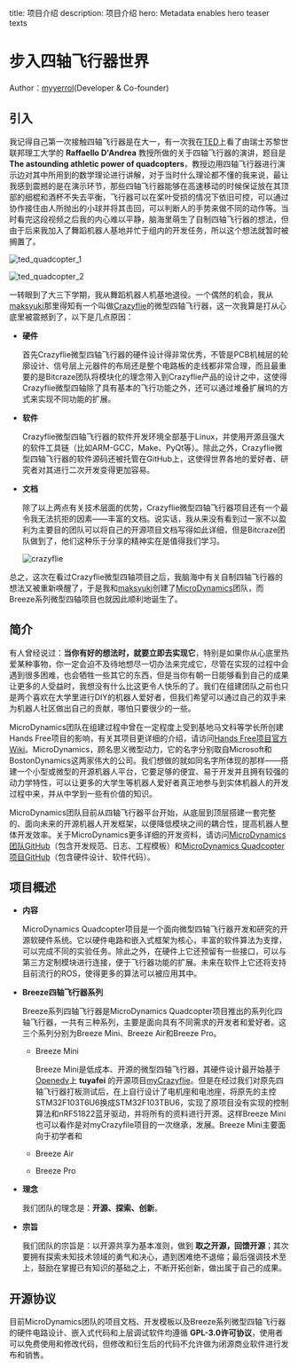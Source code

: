 title: 项目介绍
description: 项目介绍
hero: Metadata enables hero teaser texts

# 步入四轴飞行器世界
Author：[myyerrol](https://github.com/myyerrol)(Developer & Co-founder)

## 引入
我记得自己第一次接触四轴飞行器是在大一，有一次我在[TED](https://www.ted.com)上看了由瑞士苏黎世联邦理工大学的 **Raffaello D'Andrea** 教授所做的关于四轴飞行器的演讲，题目是 **The astounding athletic power of quadcopters**，教授边用四轴飞行器进行演示边对其中所用到的数学理论进行讲解，对于当时什么理论都不懂的我来说，最让我感到震撼的是在演示环节，那些四轴飞行器能够在高速移动的时候保证放在其顶部的细棍和酒杯不失去平衡，飞行器可以在桨叶受损的情况下依旧可控，可以通过协作接住由人所抛出的小球并将其击回，可以判断人的手势来做不同的动作等。当时看完这段视频之后我的内心难以平静，脑海里萌生了自制四轴飞行器的想法，但由于后来我加入了舞蹈机器人基地并忙于组内的开发任务，所以这个想法就暂时被搁置了。

![ted_quadcopter_1](https://microdynamics-1256406063.cos.ap-shanghai.myqcloud.com/ted/ted_quadcopter_1.jpg)

![ted_quadcopter_2](https://microdynamics-1256406063.cos.ap-shanghai.myqcloud.com/ted/ted_quadcopter_2.jpg)

一转眼到了大三下学期，我从舞蹈机器人机基地退役。一个偶然的机会，我从[maksyuki](https://github.com/maksyuki)那里得知有一个叫做[Crazyflie](https://www.bitcraze.io)的微型四轴飞行器，这一次我算是打从心底里被震撼到了，以下是几点原因：

- **硬件**

  首先Crazyflie微型四轴飞行器的硬件设计得非常优秀，不管是PCB机械层的轮廓设计、信号层上元器件的布局还是整个电路板的走线都非常合理，而且最重要的是Bitcraze团队将模块化的理念带入到Crazyflie产品的设计之中，这使得Crazyflie微型四轴除了具有基本的飞行功能之外，还可以通过堆叠扩展坞的方式来实现不同功能的扩展。

- **软件**

  Crazyflie微型四轴飞行器的软件开发环境全部基于Linux，并使用开源且强大的软件工具链（比如ARM-GCC，Make、PyQt等）。除此之外，Crazyflie微型四轴飞行器的软件源码还被托管在GitHub上，这使得世界各地的爱好者、研究者对其进行二次开发变得更加容易。

- **文档**

  除了以上两点有关技术层面的优势，Crazyflie微型四轴飞行器项目还有一个最令我无法抗拒的因素——丰富的文档。说实话，我从来没有看到过一家不以盈利为主要目的团队可以将自己的开源项目文档写得如此详细，但是Bitcraze团队做到了，他们这种乐于分享的精神实在是值得我们学习。

  ![crazyflie](https://microdynamics-1256406063.cos.ap-shanghai.myqcloud.com/crazyflie/crazyflie.jpg)

总之，这次在看过Crazyflie微型四轴项目之后，我脑海中有关自制四轴飞行器的想法又被重新唤醒了，于是我和[maksyuki](https://github.com/maksyuki)创建了[MicroDynamics](https://github.com/microdynamics)团队，而Breeze系列微型四轴项目也就因此顺利地诞生了。

## 简介

有人曾经说过：**当你有好的想法时，就要立即去实现它**，特别是如果你从心底里热爱某种事物，你一定会迫不及待地想尽一切办法来完成它，尽管在实现的过程中会遇到很多困难，也会牺牲一些其它的东西，但是当你有朝一日能够看到自己的成果让更多的人受益时，我想没有什么比这更令人快乐的了。我们在组建团队之前也只是两个喜欢在大学里进行DIY的机器人爱好者，但我们希望可以通过自己的双手来为机器人社区做出自己的贡献，哪怕只要很少的一些。

MicroDynamics团队在组建过程中曾在一定程度上受到基地马文科等学长所创建Hands Free项目的影响，有关其项目更详细的介绍，请访问[Hands Free项目官方Wiki](https://github.com/HANDS-FREE/HANDS-FREE.github.io/wiki)。MicroDynamics，顾名思义微型动力，它的名字分别取自Microsoft和BostonDynamics这两家伟大的公司。我们想做的就如同名字所体现的那样——搭建一个小型或微型的开源机器人平台，它要足够的便宜、易于开发并且拥有较强的动力学特性，可以让更多的大学生等机器人爱好者真正地参与到实体机器人的开发过程中来，并从中学到一些有价值的知识。

MicroDynamics团队目前从四轴飞行器平台开始，从底层到顶层搭建一套完整的、面向未来的开源机器人开发框架，以便降低模块之间的耦合性，提高机器人整体开发效率。关于MicroDynamics更多详细的开发资料，请访问[MicroDynamics团队GitHub](https://github.com/microdynamics)（包含开发规范、日志、工程模板）和[MicroDynamics Quadcopter项目GitHub](https://github.com/microdynamics-quadcopter)（包含硬件设计、软件代码）。

## 项目概述

- **内容**

  MicroDynamics Quadcopter项目是一个面向微型四轴飞行器开发和研究的开源软硬件系统。它以硬件电路和嵌入式框架为核心，丰富的软件算法为支撑，可以完成不同的实验任务。除此之外，在硬件上它还预留有一些接口，可以与第三方定制模块进行连接，便于飞行器功能的扩展。未来在软件上它还将支持目前流行的ROS，使得更多的算法可以被应用其中。

- **Breeze四轴飞行器系列**

  Breeze系列四轴飞行器是MicroDynamics Quadcopter项目推出的系列化四轴飞行器，一共有三种系列，主要是面向具有不同需求的开发者和爱好者。这三个系列分别为Breeze Mini、Breeze Air和Breeze Pro。

  - Breeze Mini

    Breeze Mini是低成本、开源的微型四轴飞行器，其硬件设计最开始基于[Openedv](http://www.openedv.com/)上 **tuyafei** 的开源项目[myCrazyflie](http://www.openedv.com/posts/list/40686.htm)。但是在经过我们对原先四轴飞行器打板测试后，在上自行设计了电机座和电池座，将原先的主控STM32F103T6U6换成STM32F103TBU6，实现了原项目没有实现的控制算法和nRF51822蓝牙驱动，并将所有的资料进行开源。这样Breeze Mini也可以看作是对myCrazyfile项目的一次继承，发展。Breeze Mini主要面向于初学者和

  - Breeze Air

  - Breeze Pro

- **理念**

  我们团队的理念是：**开源、探索、创新**。

- **宗旨**

  我们团队的宗旨是：以开源共享为基本准则，做到 **取之开源，回馈开源**；其次要拥有探索未知技术领域的勇气和决心，遇到困难绝不退缩；最后强调技术至上，鼓励在掌握已有知识的基础之上，不断开拓创新，做出属于自己的成果。

## 开源协议

目前MicroDynamics团队的项目文档、开发模板以及Breeze系列微型四轴飞行器的硬件电路设计、嵌入式代码和上层调试软件均遵循 **GPL-3.0许可协议**，使用者可以免费使用和修改代码，但修改和衍生后的代码不允许做为闭源商业软件进行发布和销售。
